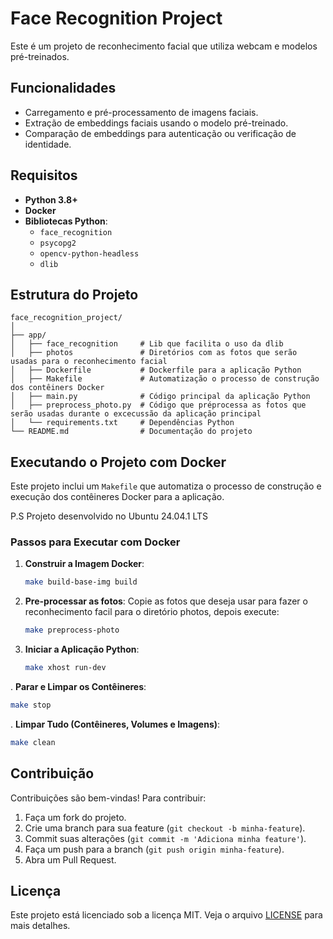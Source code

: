 # Face Recognition Project

Este é um projeto de reconhecimento facial que utiliza webcam e modelos pré-treinados.

## Funcionalidades

- Carregamento e pré-processamento de imagens faciais.
- Extração de embeddings faciais usando o modelo pré-treinado.
- Comparação de embeddings para autenticação ou verificação de identidade.

## Requisitos

- **Python 3.8+**
- **Docker** 
- **Bibliotecas Python**:
  - `face_recognition`
  - `psycopg2`
  - `opencv-python-headless`
  - `dlib`

## Estrutura do Projeto

```plaintext
face_recognition_project/
│
├── app/
│   ├── face_recognition     # Lib que facilita o uso da dlib
│   ├── photos               # Diretórios com as fotos que serão usadas para o reconhecimento facial
│   ├── Dockerfile           # Dockerfile para a aplicação Python
│   ├── Makefile             # Automatização o processo de construção dos contêiners Docker 
│   ├── main.py              # Código principal da aplicação Python
│   ├── preprocess_photo.py  # Código que préprocessa as fotos que serão usadas durante o excecussão da aplicação principal
│   └── requirements.txt     # Dependências Python
└── README.md                # Documentação do projeto
```

## Executando o Projeto com Docker

Este projeto inclui um `Makefile` que automatiza o processo de construção e execução dos contêineres Docker para a aplicação.

P.S Projeto desenvolvido no Ubuntu 24.04.1 LTS

### Passos para Executar com Docker

1. **Construir a Imagem Docker**:

   ```bash
   make build-base-img build
   ```
   
2. **Pre-processar as fotos**:
   Copie as fotos que deseja usar para fazer o reconhecimento facil para o diretório photos, depois execute:
   
   ```bash
   make preprocess-photo
   ```
  
3. **Iniciar a Aplicação Python**:

   ```bash
   make xhost run-dev
   ```

. **Parar e Limpar os Contêineres**:

   ```bash
   make stop
   ```

. **Limpar Tudo (Contêineres, Volumes e Imagens)**:

   ```bash
   make clean
   ```
   
## Contribuição

Contribuições são bem-vindas! Para contribuir:

1. Faça um fork do projeto.
2. Crie uma branch para sua feature (`git checkout -b minha-feature`).
3. Commit suas alterações (`git commit -m 'Adiciona minha feature'`).
4. Faça um push para a branch (`git push origin minha-feature`).
5. Abra um Pull Request.

## Licença

Este projeto está licenciado sob a licença MIT. Veja o arquivo [LICENSE](LICENSE) para mais detalhes.
